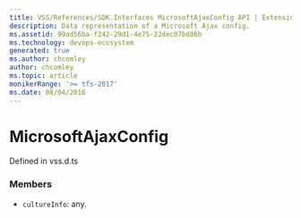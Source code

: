 ```yaml
---
title: VSS/References/SDK.Interfaces MicrosoftAjaxConfig API | Extensions for Azure DevOps Services
description: Data representation of a Microsoft Ajax config.
ms.assetid: 99ad56ba-f242-29d1-4e75-22dec07bd86b
ms.technology: devops-ecosystem
generated: true
ms.author: chcomley
author: chcomley
ms.topic: article
monikerRange: '>= tfs-2017'
ms.date: 08/04/2016
---
```


# MicrosoftAjaxConfig

Defined in vss.d.ts

### Members

- `cultureInfo`: any.
